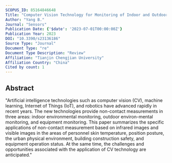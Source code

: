 ```yaml
---
SCOPUS_ID: 85164846648
Title: "Computer Vision Technology for Monitoring of Indoor and Outdoor Environments and HVAC Equipment: A Review"
Author: "Yang B."
Journal: "Sensors"
Publication Date: {'$date': '2023-07-01T00:00:00Z'}
Publication Year: 2023
DOI: "10.3390/s23136186"
Source Type: "Journal"
Document Type: "re"
Document Type Description: "Review"
Affiliation: "Tianjin Chengjian University"
Affiliation Country: "China"
Cited by count: 1
---
```


## Abstract
"Artificial intelligence technologies such as computer vision (CV), machine learning, Internet of Things (IoT), and robotics have advanced rapidly in recent years. The new technologies provide non-contact measurements in three areas: indoor environmental monitoring, outdoor environ-mental monitoring, and equipment monitoring. This paper summarizes the specific applications of non-contact measurement based on infrared images and visible images in the areas of personnel skin temperature, position posture, the urban physical environment, building construction safety, and equipment operation status. At the same time, the challenges and opportunities associated with the application of CV technology are anticipated."
